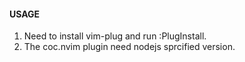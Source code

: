 #### USAGE
1. Need to install vim-plug and run :PlugInstall. 
2. The coc.nvim plugin need nodejs sprcified version. 
